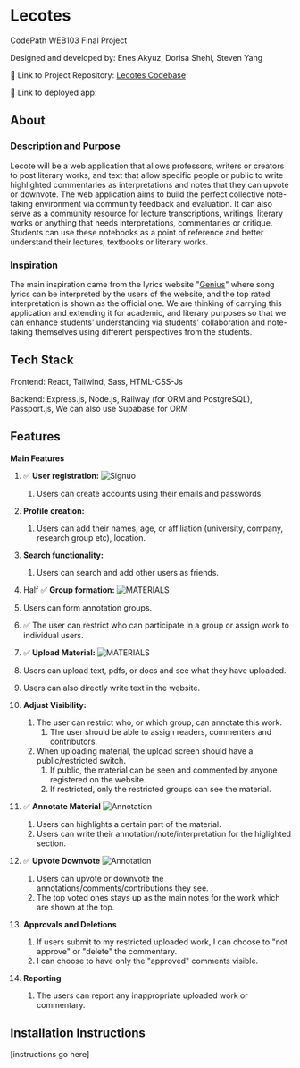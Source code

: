 # Lecotes

CodePath WEB103 Final Project

Designed and developed by: Enes Akyuz, Dorisa Shehi, Steven Yang

🔗 Link to Project Repository: [Lecotes Codebase](https://github.com/Lecotes/Codebase)

🔗 Link to deployed app:


## About

### Description and Purpose

Lecote will be a web application that allows professors, writers or creators to post literary works, and text that allow specific people or public to write highlighted commentaries as interpretations and notes that they can upvote or downvote. The web application aims to build the perfect collective note-taking environment via community feedback and evaluation. It can also serve as a community resource for lecture transcriptions, writings, literary works or anything that needs interpretations, commentaries or critique. Students can use these notebooks as a point of reference and better understand their lectures, textbooks or literary works.

### Inspiration

The main inspiration came from the lyrics website "[Genius](https://genius.com/Lady-gaga-and-bruno-mars-die-with-a-smile-lyrics)" where song lyrics can be interpreted by the users of the website, and the top rated interpretation is shown as the official one. We are thinking of carrying this application and extending it for academic, and literary purposes so that we can enhance students' understanding via students' collaboration and note-taking themselves using different perspectives from the students.

## Tech Stack

Frontend: React, Tailwind, Sass, HTML-CSS-Js

Backend: Express.js, Node.js, Railway (for ORM and PostgreSQL), Passport.js, We can also use Supabase for ORM

## Features

**Main Features**

1. ✅  **User registration:**
![Signuo](https://github.com/user-attachments/assets/b0c619fb-51ee-499e-a027-241cce93127e)

   1. Users can create accounts using their emails and passwords.
2. **Profile creation:**

   1. Users can add their names, age, or affiliation (university, company, research group etc), location.
3. **Search functionality:**

   1. Users can search and add other users as friends.
4.  Half ✅ **Group formation:**
![MATERIALS](https://github.com/user-attachments/assets/2a46793b-3985-412d-844c-f3a4f59a5815)
   1. Users can form annotation groups.
   2. ✅ The user can restrict who can participate in a group or assign work to individual users.

5.  ✅ **Upload Material:**
![MATERIALS](https://github.com/user-attachments/assets/2a46793b-3985-412d-844c-f3a4f59a5815)
   1. Users can upload text, pdfs, or docs and see what they have uploaded.
   2. Users can also directly write text in the website.

6. **Adjust Visibility:**
   1. The user can restrict who, or which group, can annotate this work.
      1. The user should be able to assign readers, commenters and contributors.
   2. When uploading material, the upload screen should have a public/restricted switch.
      1. If public, the material can be seen and commented by anyone registered on the website.
      2. If restricted, only the restricted groups can see the material.
7. ✅ **Annotate Material**
![Annotation](https://github.com/user-attachments/assets/c3587a8e-408f-45d0-a0eb-11b0836943f4)

   1. Users can highlights a certain part of the material.
   2. Users can write their annotation/note/interpretation for the higlighted section.
8. ✅ **Upvote Downvote**
![Annotation](https://github.com/user-attachments/assets/c3587a8e-408f-45d0-a0eb-11b0836943f4)
   1. Users can upvote or downvote the annotations/comments/contributions they see.
   2. The top voted ones stays up as the main notes for the work which are shown at the top.
9. **Approvals and Deletions**

   1. If users submit to my restricted uploaded work, I can choose to "not approve" or "delete" the commentary.
   2. I can choose to have only the "approved" comments visible.
10. **Reporting**

    1. The users can report any inappropriate uploaded work or commentary.

## Installation Instructions

[instructions go here]
